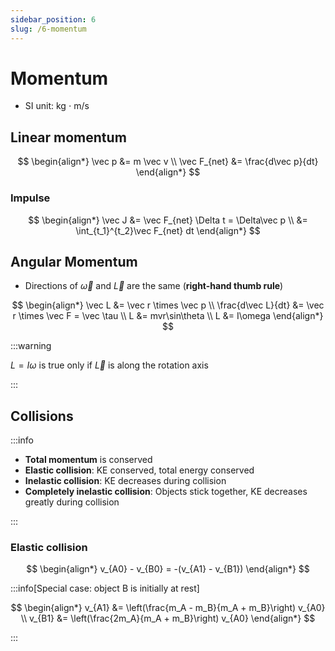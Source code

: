 ```yaml
---
sidebar_position: 6
slug: /6-momentum
---
```


# Momentum

- SI unit: kg $\cdot$ m/s

## Linear momentum

$$
\begin{align*}
\vec p &= m \vec v \\
\vec F_{net} &= \frac{d\vec p}{dt}
\end{align*}
$$

### Impulse

$$
\begin{align*}
\vec J &= \vec F_{net} \Delta t = \Delta\vec p \\
&= \int_{t_1}^{t_2}\vec F_{net} dt
\end{align*}
$$

## Angular Momentum

- Directions of $\vec\omega$ and $\vec L$ are the same (**right-hand thumb rule**)

$$
\begin{align*}
\vec L &= \vec r \times \vec p \\
\frac{d\vec L}{dt} &= \vec r \times \vec F = \vec \tau \\
L &= mvr\sin\theta \\
L &= I\omega
\end{align*}
$$

:::warning

$L = I\omega$ is true only if $\vec L$ is along the rotation axis

:::

## Collisions

:::info

- **Total momentum** is conserved
- **Elastic collision**: KE conserved, total energy conserved
- **Inelastic collision**: KE decreases during collision
- **Completely inelastic collision**: Objects stick together, KE decreases greatly during collision

:::

### Elastic collision

$$
\begin{align*}
v_{A0} - v_{B0} = -(v_{A1} - v_{B1})
\end{align*}
$$

:::info[Special case: object B is initially at rest]

$$
\begin{align*}
v_{A1} &= \left(\frac{m_A - m_B}{m_A + m_B}\right) v_{A0} \\
v_{B1} &= \left(\frac{2m_A}{m_A + m_B}\right) v_{A0}
\end{align*}
$$

:::

